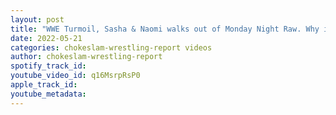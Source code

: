 ```yaml
---
layout: post
title: "WWE Turmoil, Sasha & Naomi walks out of Monday Night Raw. Why is the company blaming Sasha Banks?"
date: 2022-05-21
categories: chokeslam-wrestling-report videos
author: chokeslam-wrestling-report
spotify_track_id: 
youtube_video_id: q16MsrpRsP0
apple_track_id: 
youtube_metadata: 
---
```

